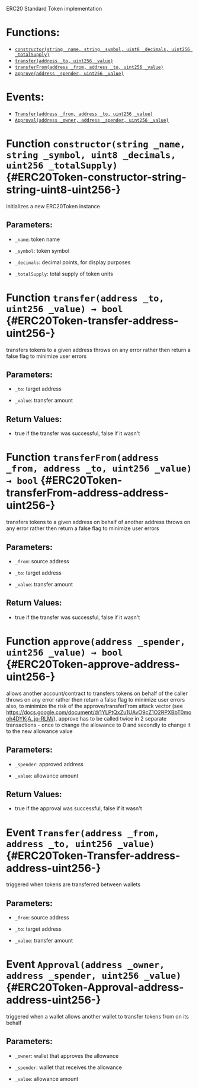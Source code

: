 ERC20 Standard Token implementation

# Functions:
- [`constructor(string _name, string _symbol, uint8 _decimals, uint256 _totalSupply)`](#ERC20Token-constructor-string-string-uint8-uint256-)
- [`transfer(address _to, uint256 _value)`](#ERC20Token-transfer-address-uint256-)
- [`transferFrom(address _from, address _to, uint256 _value)`](#ERC20Token-transferFrom-address-address-uint256-)
- [`approve(address _spender, uint256 _value)`](#ERC20Token-approve-address-uint256-)

# Events:
- [`Transfer(address _from, address _to, uint256 _value)`](#ERC20Token-Transfer-address-address-uint256-)
- [`Approval(address _owner, address _spender, uint256 _value)`](#ERC20Token-Approval-address-address-uint256-)

# Function `constructor(string _name, string _symbol, uint8 _decimals, uint256 _totalSupply)` {#ERC20Token-constructor-string-string-uint8-uint256-}
initializes a new ERC20Token instance

## Parameters:
- `_name`:        token name

- `_symbol`:      token symbol

- `_decimals`:    decimal points, for display purposes

- `_totalSupply`: total supply of token units
# Function `transfer(address _to, uint256 _value) → bool` {#ERC20Token-transfer-address-uint256-}
transfers tokens to a given address
throws on any error rather then return a false flag to minimize user errors

## Parameters:
- `_to`:      target address

- `_value`:   transfer amount

## Return Values:
- true if the transfer was successful, false if it wasn't
# Function `transferFrom(address _from, address _to, uint256 _value) → bool` {#ERC20Token-transferFrom-address-address-uint256-}
transfers tokens to a given address on behalf of another address
throws on any error rather then return a false flag to minimize user errors

## Parameters:
- `_from`:    source address

- `_to`:      target address

- `_value`:   transfer amount

## Return Values:
- true if the transfer was successful, false if it wasn't
# Function `approve(address _spender, uint256 _value) → bool` {#ERC20Token-approve-address-uint256-}
allows another account/contract to transfers tokens on behalf of the caller
throws on any error rather then return a false flag to minimize user errors
also, to minimize the risk of the approve/transferFrom attack vector
(see https://docs.google.com/document/d/1YLPtQxZu1UAvO9cZ1O2RPXBbT0mooh4DYKjA_jp-RLM/), approve has to be called twice
in 2 separate transactions - once to change the allowance to 0 and secondly to change it to the new allowance value

## Parameters:
- `_spender`: approved address

- `_value`:   allowance amount

## Return Values:
- true if the approval was successful, false if it wasn't

# Event `Transfer(address _from, address _to, uint256 _value)` {#ERC20Token-Transfer-address-address-uint256-}
triggered when tokens are transferred between wallets

## Parameters:
- `_from`:    source address

- `_to`:      target address

- `_value`:   transfer amount
# Event `Approval(address _owner, address _spender, uint256 _value)` {#ERC20Token-Approval-address-address-uint256-}
triggered when a wallet allows another wallet to transfer tokens from on its behalf

## Parameters:
- `_owner`:   wallet that approves the allowance

- `_spender`: wallet that receives the allowance

- `_value`:   allowance amount
